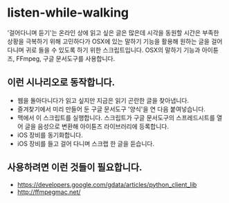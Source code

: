 listen-while-walking
====================
'걸어다니며 듣기'는 온라인 상에 읽고 싶은 글은 많은데 시각을 동원할 시간은 부족한 상황을 극복하기 위해 고민하다가 OSX에 있는 말하기 기능을 활용해 원하는 글을 걸어다니며 귀로 들을 수 있도록 하기 위한 스크립트입니다. OSX의 말하기 기능과 아이튠즈, FFmpeg, 구글 문서도구를 사용합니다.

이런 시나리오로 동작합니다.
-------------------------
 * 웹을 돌아다니다가 읽고 싶지만 지금은 읽기 곤란한 글을 찾아냅니다.
 * 즐겨찾기에서 미리 만들어 둔 구글 문서도구 '양식'을 연 다음 붙여넣습니다.
 * 맥에서 이 스크립트를 실행합니다. 스크립트가 구글 문서도구의 스프레드시트를 열어 글을 음성으로 변환해 아이튠즈 라이브러리에 등록합니다.
 * iOS 장비를 동기화합니다.
 * iOS 장비를 들고 걸어 다니며 스크랩 한 글을 듣습니다.

사용하려면 이런 것들이 필요합니다.
---------------------------
* https://developers.google.com/gdata/articles/python_client_lib
* http://ffmpegmac.net/